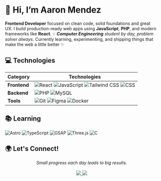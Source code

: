 # 👋 Hi, I’m Aaron Mendez

**Frontend Developer** focused on clean code, solid foundations and great UX. I build production-ready web apps using **JavaScript**, **PHP**, and modern frameworks like **React**.  💡 ***Computer Engineering** student by day, problem solver always.* Currently learning, experimenting, and shipping things that make the web a little better ✨

## 💻 Technologies
   Category       | Technologies                                                                                                                                                                                                 |
 |----------------|--------------------------------------------------------------------------------------------------------------------------------------------------------------------------------------------------------------|
 | **Frontend**   | ![React](https://img.shields.io/badge/React-61DAFB?style=for-the-badge&logo=react&logoColor=black) ![JavaScript](https://img.shields.io/badge/JavaScript-F7DF1E?style=for-the-badge&logo=javascript&logoColor=black) ![Tailwind CSS](https://img.shields.io/badge/Tailwind-ffffff?style=for-the-badge&logo=tailwindcss&logoColor=38bdf8) ![CSS](https://img.shields.io/badge/CSS3-1572B6?style=for-the-badge&logo=css3&logoColor=white)  |
 | **Backend**    | ![PHP](https://img.shields.io/badge/PHP-777BB4?style=for-the-badge&logo=php&logoColor=white) ![MySQL](https://img.shields.io/badge/MySQL-4479A1?style=for-the-badge&logo=mysql&logoColor=white) |
 | **Tools**      | ![Git](https://img.shields.io/badge/Git-F05032?style=for-the-badge&logo=git&logoColor=white) ![Figma](https://img.shields.io/badge/Figma-F24E1E?style=for-the-badge&logo=figma&logoColor=white) ![Docker](https://img.shields.io/badge/Docker-2496ED?style=for-the-badge&logo=docker&logoColor=white) |

## 📚 Learning
![Astro](https://img.shields.io/badge/Astro-FF5D01?style=for-the-badge&logo=astro&logoColor=white)
![TypeScript](https://img.shields.io/badge/TypeScript-3178C6?style=for-the-badge&logo=typescript&logoColor=white)
![GSAP](https://img.shields.io/badge/GSAP-88CE02?style=for-the-badge&logo=greensock&logoColor=white)
![Three.js](https://img.shields.io/badge/threejs-black?style=for-the-badge&logo=three.js&logoColor=white)
![C](https://img.shields.io/badge/C-A8B9CC?style=for-the-badge&logo=c&logoColor=black)

## 🌍 Let's Connect!
<p align="center">
   <i>Small progress each day leads to big results.</i>
   <br><br>
   <a href="https://www.linkedin.com/in/aaronmendezz/">
     <img src="https://img.shields.io/badge/LinkedIn-0077B5?style=for-the-badge&logo=linkedin&logoColor=white">
   </a>
   <a href="mailto:aarxnmendezz@gmail.com">
     <img src="https://img.shields.io/badge/Gmail-D14836?style=for-the-badge&logo=gmail&logoColor=white">
   </a>
</p>
